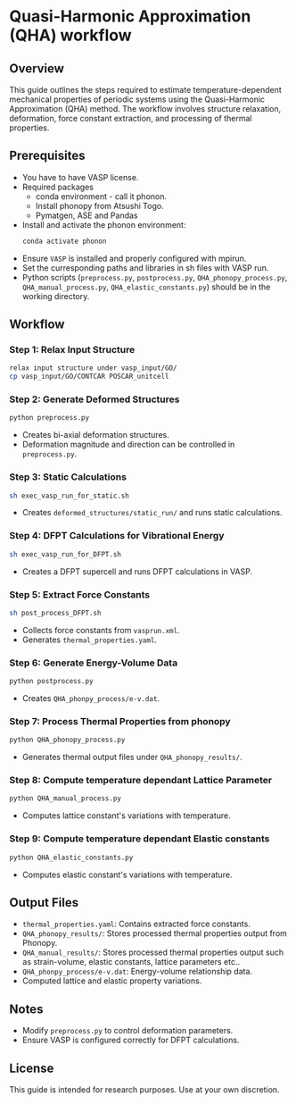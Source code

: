 # Quasi-Harmonic Approximation (QHA) workflow

## Overview
This guide outlines the steps required to estimate temperature-dependent mechanical properties of periodic systems using the Quasi-Harmonic Approximation (QHA) method. The workflow involves structure relaxation, deformation, force constant extraction, and processing of thermal properties.

## Prerequisites
- You have to have VASP license.
- Required packages
  - conda environment - call it phonon.
  - Install phonopy from Atsushi Togo.
  - Pymatgen, ASE and Pandas
- Install and activate the phonon environment:
  ```sh
  conda activate phonon
  ```
- Ensure `VASP` is installed and properly configured with mpirun.
- Set the curresponding paths and libraries in sh files with VASP run.
- Python scripts (`preprocess.py`, `postprocess.py`, `QHA_phonopy_process.py`, `QHA_manual_process.py`, `QHA_elastic_constants.py`) should be in the working directory.

## Workflow

### Step 1: Relax Input Structure
```sh
relax input structure under vasp_input/GO/
cp vasp_input/GO/CONTCAR POSCAR_unitcell
```

### Step 2: Generate Deformed Structures
```sh
python preprocess.py
```
- Creates bi-axial deformation structures.
- Deformation magnitude and direction can be controlled in `preprocess.py`.

### Step 3: Static Calculations
```sh
sh exec_vasp_run_for_static.sh
```
- Creates `deformed_structures/static_run/` and runs static calculations.

### Step 4: DFPT Calculations for Vibrational Energy
```sh
sh exec_vasp_run_for_DFPT.sh
```
- Creates a DFPT supercell and runs DFPT calculations in VASP.

### Step 5: Extract Force Constants
```sh
sh post_process_DFPT.sh
```
- Collects force constants from `vasprun.xml`.
- Generates `thermal_properties.yaml`.

### Step 6: Generate Energy-Volume Data
```sh
python postprocess.py
```
- Creates `QHA_phonpy_process/e-v.dat`.

### Step 7: Process Thermal Properties from phonopy
```sh
python QHA_phonopy_process.py
```
- Generates thermal output files under `QHA_phonopy_results/`.

### Step 8: Compute temperature dependant Lattice Parameter
```sh
python QHA_manual_process.py
```
- Computes lattice constant's variations with temperature.

### Step 9: Compute temperature dependant Elastic constants
```sh
python QHA_elastic_constants.py
```
- Computes elastic constant's variations with temperature.


## Output Files
- `thermal_properties.yaml`: Contains extracted force constants.
- `QHA_phonopy_results/`: Stores processed thermal properties output from Phonopy.
- `QHA_manual_results/`: Stores processed thermal properties output such as strain-volume, elastic constants, lattice parameters etc..
- `QHA_phonpy_process/e-v.dat`: Energy-volume relationship data.
- Computed lattice and elastic property variations.

## Notes
- Modify `preprocess.py` to control deformation parameters.
- Ensure VASP is configured correctly for DFPT calculations.

## License
This guide is intended for research purposes. Use at your own discretion.
